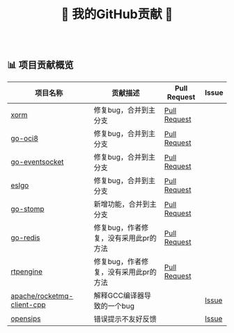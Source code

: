 <div align="center">
    <h1>🌟 我的GitHub贡献 🌟</h1>
</div>

<br><br>

## 📊 项目贡献概览

| 项目名称 | 贡献描述 | Pull Request | Issue |
| --- | --- | --- | --- |
| [xorm](https://github.com/go-xorm/xorm) | 修复bug，合并到主分支 | [Pull Request](https://github.com/go-xorm/xorm/pull/1227) | []() |
| [go-oci8](https://github.com/mattn/go-oci8) | 修复bug，合并到主分支 | [Pull Request](https://github.com/mattn/go-oci8/pull/334) | []() |
| [go-eventsocket](https://github.com/fiorix/go-eventsocket) | 修复bug，合并到主分支 | [Pull Request](https://github.com/fiorix/go-eventsocket/pull/16) | []() |
| [eslgo](https://github.com/percipia/eslgo) | 修复bug，合并到主分支 | [Pull Request](https://github.com/percipia/eslgo/pull/35) | []() |
| [go-stomp](https://github.com/go-stomp/stomp) | 新增功能，合并到主分支 | [Pull Request](https://github.com/go-stomp/stomp/pull/143) | []() |
| [go-redis](https://github.com/redis/go-redis) | 修复bug，作者修复，没有采用此pr的方法 | [Pull Request](https://github.com/redis/go-redis/pull/991) | []() |
| [rtpengine](https://github.com/sipwise/rtpengine) | 修复bug，作者修复，没有采用此pr的方法 | [Pull Request](https://github.com/sipwise/rtpengine/pull/1579) | []() |
| [apache/rocketmq-client-cpp](https://github.com/apache/rocketmq-client-cpp) | 解释GCC编译器导致的一个bug | []() | [Issue](https://github.com/apache/rocketmq-client-cpp/issues/456) |
| [opensips](https://github.com/OpenSIPS/opensips) | 错误提示不友好反馈 | []() | [Issue](https://github.com/OpenSIPS/opensips/pull/3154) |

